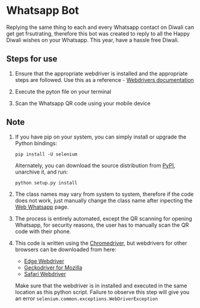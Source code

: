 # Whatsapp Bot

Replying the same thing to each and every Whatsapp contact on Diwali can get get frsutrating, therefore this bot was created to reply to all the Happy Diwali wishes on your Whatsapp. This year, have a hassle free Diwali.

## Steps for use

1. Ensure that the appropriate webdriver is installed and the appropriate steps are followed. Use this as a reference - [Webdrivers documentation](https://www.selenium.dev/documentation/en/getting_started_with_webdriver/)

2. Execute the pyton file on your terminal

3. Scan the Whatsapp QR code using your mobile device

## Note

1. If you have pip on your system, you can simply install or upgrade the Python bindings:
    
    `pip install -U selenium`
    
    Alternately, you can download the source distribution from [PyPI](https://pypi.org/project/selenium/#files), unarchive it, and run:
    
    `python setup.py install`
   
2. The class names may vary from system to system, therefore if the code does not work, just manually change the class name after inpecting the [Web Whatsapp](https://web.whatsapp.com/) page.

3. The process is entirely automated, except the QR scanning for opening Whatsapp, for security reasons, the user has to manually scan the QR code with their phone.

4. This code is written using the [Chromedriver](https://sites.google.com/a/chromium.org/chromedriver/downloads), but webdrivers for other browsers can be downloaded from here: 
    - [Edge Webdriver](https://developer.microsoft.com/en-us/microsoft-edge/tools/webdriver/) 
    - [Geckodriver for Mozilla](https://github.com/mozilla/geckodriver/releases) 
    - [Safari Webdriver](https://webkit.org/blog/6900/webdriver-support-in-safari-10/) 
    
    Make sure that the webdriver is in installed and executed in the same location as this python script.
    Failure to observe this step will give you an error `selenium.common.exceptions.WebDriverException`
    
